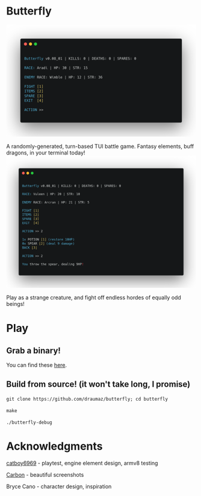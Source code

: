 # Butterfly
![Screenie](https://github.com/draumaz/butterfly/raw/main/media/screenshot_carbon.png "Screenshot")

  A randomly-generated, turn-based TUI battle game. Fantasy elements, buff dragons, in your terminal today!
![Weapon](https://github.com/draumaz/butterfly/raw/main/media/screenshot_spear_carbon.png "Screenshot")

  Play as a strange creature, and fight off endless hordes of equally odd beings!

# Play

## Grab a binary!
  You can find these <a href="https://github.com/draumaz/butterfly/releases/latest">here</a>.

## Build from source! (it won't take long, I promise)

```git clone https://github.com/draumaz/butterfly; cd butterfly```

```make```

```./butterfly-debug```

# Acknowledgments

<a href="https://github.com/catboy6969">catboy6969</a> - playtest, engine element design, armv8 testing

<a href="https://carbon.now.sh/">Carbon</a> - beautiful screenshots

Bryce Cano - character design, inspiration
